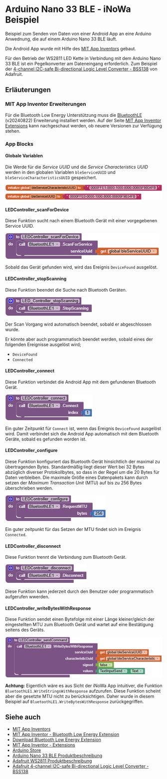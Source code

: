 # Arduino Nano 33 BLE - iNoWa Beispiel

Beispiel zum Senden von Daten von einer Android App an eine Arduino Anwednung, die auf einem Arduino Nano 33 BLE läuft.

Die Android App wurde mit Hilfe des [MIT App Inventors](https://appinventor.mit.edu/) gebaut.

Für den Betrieb der WS2811 LED Kette in Verbindung mit dem Arduino Nano 33 BLE ist ein Pegelkonverter am Dateneingang erforderlich. Zum Beispiel der [4-channel I2C-safe Bi-directional Logic Level Converter - BSS138](https://www.adafruit.com/product/757) von Adafruit.

## Erläuterungen

### MIT App Inventor Erweiterungen

Für die Bluetooth Low Energy Unterstützung muss die [BluetoothLE](https://mit-cml.github.io/extensions/data/extensions/edu.mit.appinventor.ble-20240822.aix) (v20240822) Erweiterung installiert werden. Auf der Seite [MIT App Inventor Extensions](https://mit-cml.github.io/extensions/) kann nachgeschaut werden, ob neuere Versionen zur Verfügung stehen.

### App Blocks

#### Globale Variablen

Die Werde für die *Service UUID* und die *Service Characteristics UUID* werden in den globalen Variablen `bleServiceUUID` und `bleServiceCharacteristicsUUID` gespeichert.

![Globale_Variablen](./docs/Globale_Variablen.png "Globale_Variablen")

#### LEDController_scanForDevice

Diese Funktion sucht nach einem Bluetooth Gerät mit einer vorgegebenen Service UUID.

![LEDController_scanForDevice](./docs/LEDController_scanForDevice.png "LEDController_scanForDevice")

Sobald das Gerät gefunden wird, wird das Ereignis `DeviceFound` ausgelöst.

#### LEDController_stopScanning

Diese Funktion beendet die Suche nach Bluetooth Geräten.

![LEDController_stopScanning](./docs/LEDController_stopScanning.png "LEDController_stopScanning")

Der Scan Vorgang wird automatisch beendet, sobald er abgeschlossen wurde.

Er könnte aber auch programmatisch beendet werden, sobald eines der folgenden Ereignisse ausgelöst wird;

* `DeviceFound`
* `Connected`

#### LEDController_connect

Diese Funktion verbindet die Android App mit dem gefundenen Bluetooth Gerät.

![LEDController_connect](./docs/LEDController_connect.png "LEDController_connect")

Ein guter Zeitpunkt für `Connect` ist, wenn das Ereignis `DeviceFound` ausgelöst wird. Damit verbindet sich die Android App automatisch mit dem Bluetooth Geräte, sobald es gefunden worden ist.

#### LEDController_configure

Diese Funktion konfiguriert das Bluetooth Gerät hinsichtlich der maximal zu übertragenden Bytes. Standardmäßig liegt dieser Wert bei 32 Bytes abzüglich diverser Protokollbytes, so dass in der Regel um die 20 Bytes für Daten verbleiben. Die maximale Größe eines Datenpakets kann durch setzen der *Maximum Transaction Unit* (MTU) auf bis zu 256 Bytes überschrieben werden.

![LEDController_configure](./docs/LEDController_configure.png "LEDController_configure")

Ein guter zeitpunkt für das Setzen der MTU findet sich im Ereignis `Connected`.

#### LEDController_disconnect

Diese Funktion trennt die Verbindung zum Bluetooth Gerät.

![LEDController_disconnect](./docs/LEDController_disconnect.png "LEDController_disconnect")

Diese Funktion kann jederzeit durch den Benutzer oder programmatisch aufgerufen wwerden.

#### LEDController_writeBytesWithResponse

Diese Funktion sendet einen Bytefolge mit einer Länge kleiner/gleich der eingestellten MTU zum Bluetooth Gerät und wartet auf eine Bestätigung seitens des Geräts.

![LEDController_writeBytesWithResponse](./docs/LEDController_writeBytesWithResponse.png "LEDController_writeBytesWithResponse")

**Achtung:** Eigentlich wäre es aus Sicht der iNoWa App intuitiver, die Funktion `BluetoothLE1.WriteStringsWithResponse` aufzurufen. Diese Funktion scheint aber die gesetzte MTU nicht zu berücksichtigen. Daher wurde in diesem Beispiel auf `BluetoothLE1.WriteBytesWithResponse` zurückgegriffen.

## Siehe auch

* [MIT App Inventors](https://appinventor.mit.edu/)
* [MIT App Inventor - Bluetooth Low Energy Extension](https://github.com/mit-cml/appinventor-extensions/tree/extension/bluetoothle)
* [Download Bluetooth Low Energy Extension](https://mit-cml.github.io/extensions/data/extensions/edu.mit.appinventor.ble-20240822.aix)
* [MIT App Inventor - Extensions](https://mit-cml.github.io/extensions/)
* [Arduino Store](https://store.arduino.cc/en-de/products/arduino-nano-33-ble?srsltid=AfmBOoquMbIleJ2F_Nrln7l15mtdiEt-aQM-Gn_GX0p0JWSjtoa25Xyj)
* [Arduino Nano 33 BLE Produktbeschreibung](https://docs.arduino.cc/resources/datasheets/ABX00030-datasheet.pdf)
* [Adafruit WS2811 Produktbeschreibung](https://cdn-shop.adafruit.com/datasheets/WS2811.pdf)
* [Adafruit 4-channel I2C-safe Bi-directional Logic Level Converter - BSS138](https://www.adafruit.com/product/757)
